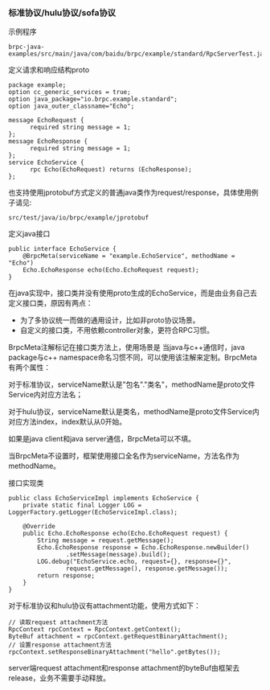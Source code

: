 ### 标准协议/hulu协议/sofa协议

示例程序

    brpc-java-examples/src/main/java/com/baidu/brpc/example/standard/RpcServerTest.java
    
定义请求和响应结构proto

    package example;
    option cc_generic_services = true;
    option java_package="io.brpc.example.standard";
    option java_outer_classname="Echo";
     
    message EchoRequest {
          required string message = 1;
    };
    message EchoResponse {
          required string message = 1;
    };
    service EchoService {
          rpc Echo(EchoRequest) returns (EchoResponse);
    };
    
也支持使用jprotobuf方式定义的普通java类作为request/response，具体使用例子请见:
    
    src/test/java/io/brpc/example/jprotobuf
    
定义java接口

    public interface EchoService {
        @BrpcMeta(serviceName = "example.EchoService", methodName = "Echo")
        Echo.EchoResponse echo(Echo.EchoRequest request);
    }
    
在java实现中，接口类并没有使用proto生成的EchoService，而是由业务自己去定义接口类，原因有两点：

- 为了多协议统一而做的通用设计，比如非proto协议场景。
- 自定义的接口类，不用依赖controller对象，更符合RPC习惯。

BrpcMeta注解标记在接口类方法上，使用场景是 当java与c++通信时，java package与c++ namespace命名习惯不同，可以使用该注解来定制。BrpcMeta有两个属性：

对于标准协议，serviceName默认是"包名"."类名"，methodName是proto文件Service内对应方法名；

对于hulu协议，serviceName默认是类名，methodName是proto文件Service内对应方法index，index默认从0开始。

如果是java client和java server通信，BrpcMeta可以不填。

当BrpcMeta不设置时，框架使用接口全名作为serviceName，方法名作为methodName。

接口实现类

    public class EchoServiceImpl implements EchoService {
        private static final Logger LOG = LoggerFactory.getLogger(EchoServiceImpl.class);
     
        @Override
        public Echo.EchoResponse echo(Echo.EchoRequest request) {
            String message = request.getMessage();
            Echo.EchoResponse response = Echo.EchoResponse.newBuilder()
                    .setMessage(message).build();
            LOG.debug("EchoService.echo, request={}, response={}",
                    request.getMessage(), response.getMessage());
            return response;
        }
    }
    
对于标准协议和hulu协议有attachment功能，使用方式如下：

    // 读取request attachment方法
    RpcContext rpcContext = RpcContext.getContext();
    ByteBuf attachment = rpcContext.getRequestBinaryAttachment();
    // 设置response attachment方法
    rpcContext.setResponseBinaryAttachment("hello".getBytes());
    
server端request attachment和response attachment的byteBuf由框架去release，业务不需要手动释放。